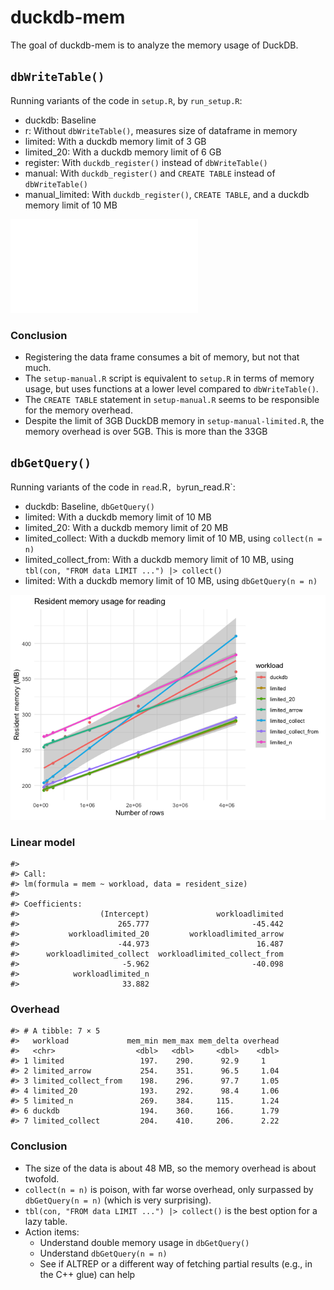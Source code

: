 
<!-- README.md is generated from README.Rmd. Please edit that file -->

# duckdb-mem

<!-- badges: start -->
<!-- badges: end -->

The goal of duckdb-mem is to analyze the memory usage of DuckDB.

## `dbWriteTable()`

Running variants of the code in `setup.R`, by `run_setup.R`:

- duckdb: Baseline
- r: Without `dbWriteTable()`, measures size of dataframe in memory
- limited: With a duckdb memory limit of 3 GB
- limited_20: With a duckdb memory limit of 6 GB
- register: With `duckdb_register()` instead of `dbWriteTable()`
- manual: With `duckdb_register()` and `CREATE TABLE` instead of
  `dbWriteTable()`
- manual_limited: With `duckdb_register()`, `CREATE TABLE`, and a duckdb
  memory limit of 10 MB

![](Rplots.pdf)<!-- -->

### Conclusion

- Registering the data frame consumes a bit of memory, but not that
  much.
- The `setup-manual.R` script is equivalent to `setup.R` in terms of
  memory usage, but uses functions at a lower level compared to
  `dbWriteTable()`. 
- The `CREATE TABLE` statement in `setup-manual.R` seems to be
  responsible for the memory overhead.
- Despite the limit of 3GB DuckDB memory in `setup-manual-limited.R`,
  the memory overhead is over 5GB. This is more than the 33GB

## `dbGetQuery()`

Running variants of the code in `read`.R`, by`run_read.R\`:

- duckdb: Baseline, `dbGetQuery()`
- limited: With a duckdb memory limit of 10 MB
- limited_20: With a duckdb memory limit of 20 MB
- limited_collect: With a duckdb memory limit of 10 MB, using
  `collect(n = n)`
- limited_collect_from: With a duckdb memory limit of 10 MB, using
  `tbl(con, "FROM data LIMIT ...") |> collect()`
- limited: With a duckdb memory limit of 10 MB, using
  `dbGetQuery(n = n)`

![](README_files/figure-gfm/read-1.png)<!-- -->

### Linear model

    #> 
    #> Call:
    #> lm(formula = mem ~ workload, data = resident_size)
    #> 
    #> Coefficients:
    #>                  (Intercept)               workloadlimited  
    #>                      265.777                       -45.442  
    #>           workloadlimited_20         workloadlimited_arrow  
    #>                      -44.973                        16.487  
    #>      workloadlimited_collect  workloadlimited_collect_from  
    #>                       -5.962                       -40.098  
    #>            workloadlimited_n  
    #>                       33.882

### Overhead

    #> # A tibble: 7 × 5
    #>   workload             mem_min mem_max mem_delta overhead
    #>   <chr>                  <dbl>   <dbl>     <dbl>    <dbl>
    #> 1 limited                 197.    290.      92.9     1   
    #> 2 limited_arrow           254.    351.      96.5     1.04
    #> 3 limited_collect_from    198.    296.      97.7     1.05
    #> 4 limited_20              193.    292.      98.4     1.06
    #> 5 limited_n               269.    384.     115.      1.24
    #> 6 duckdb                  194.    360.     166.      1.79
    #> 7 limited_collect         204.    410.     206.      2.22

### Conclusion

- The size of the data is about 48 MB, so the memory overhead is about
  twofold.
- `collect(n = n)` is poison, with far worse overhead, only surpassed by
  `dbGetQuery(n = n)` (which is very surprising).
- `tbl(con, "FROM data LIMIT ...") |> collect()` is the best option for
  a lazy table.
- Action items:
  - Understand double memory usage in `dbGetQuery()`
  - Understand `dbGetQuery(n = n)`
  - See if ALTREP or a different way of fetching partial results (e.g.,
    in the C++ glue) can help
